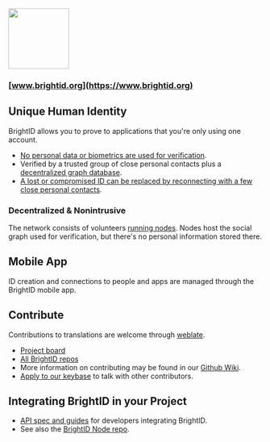 <img height="120px" src="images/brightid%20final-01.svg"/>

### [www.brightid.org](https://www.brightid.org)

## Unique Human Identity

BrightID allows you to prove to applications that you're only using one account.

* [No personal data or biometrics are used for verification](https://www.brightid.org/faq).
* Verified by a trusted group of close personal contacts plus a [decentralized graph database](#decentralized--nonintrusive).
* [A lost or compromised ID can be replaced by reconnecting with a few close personal contacts](https://medium.com/brightid/brightids-social-recovery-46bc71ce84ae).

### Decentralized & Nonintrusive

The network consists of volunteers [running nodes](https://github.com/BrightID/BrightID-Node). Nodes host the social graph used for verification, but there's no personal information stored there.

## Mobile App

ID creation and connections to people and apps are managed through the BrightID mobile app.

## Contribute

Contributions to translations are welcome through [weblate](https://hosted.weblate.org/projects/brightid/mobile-client/).

* [Project board](https://github.com/orgs/BrightID/projects/2)
* [All BrightID repos](https://github.com/BrightID)
* More information on contributing may be found in our [Github Wiki](https://github.com/BrightID/BrightID/wiki).
* [Apply to our keybase](https://keybase.io/team/brightid) to talk with other contributors.

## Integrating BrightID in your Project

* [API spec and guides](https://brightid.stoplight.io) for developers integrating BrightID.
* See also the [BrightID Node repo](https://github.com/BrightID/BrightID-Node).
